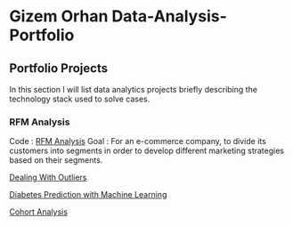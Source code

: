 # Gizem Orhan Data-Analysis-Portfolio
## Portfolio Projects 

In this section I will list data analytics projects briefly describing the technology stack used to solve cases.

### RFM Analysis
Code : [RFM Analysis](https://github.com/gizemorhn/Portfolio-projects/blob/main/RFM_Analysis.ipynb)
Goal : For an e-commerce company, to divide its customers into segments in order to develop different marketing strategies based on their segments.





[Dealing With Outliers](https://github.com/gizemorhn/Portfolio-projects/blob/main/Dealing_With_Outliers.ipynb)

[Diabetes Prediction with Machine Learning](https://github.com/gizemorhn/Portfolio-projects/blob/main/Diabetes_Prediction_with_Machine_Learning.ipynb)

[Cohort Analysis](https://github.com/gizemorhn/Portfolio-projects/blob/main/Cohort_Analysis.ipynb)
